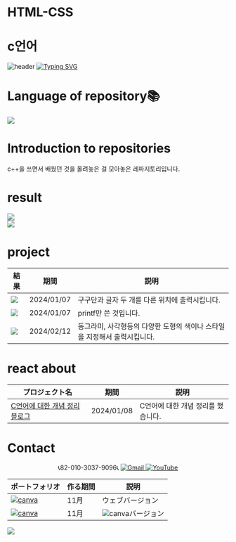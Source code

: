 # HTML-CSS
#  c언어
![header](https://capsule-render.vercel.app/api?type=egg&color=gradient&height=300&section=header&text=welcome%2&fontSize=50&desc=C언어%20개발%20페이지)
[![Typing SVG](https://readme-typing-svg.demolab.com?font=Fira+Code&pause=1000&color=F76F00&background=FFBD2F00&random=false&width=435&lines=%E3%81%A9%E3%81%86%E3%81%9E%E3%82%88%E3%82%8D%E3%81%97%E3%81%8F%E3%81%8A%E3%81%AD%E3%81%8C%E3%81%84%E3%81%97%E3%81%BE%E3%81%99%E3%80%82)](https://git.io/typing-svg)

# Language of repository📚
<img src="https://img.shields.io/badge/C++-00599C?style=flat-square&logo=C%2B%2B&logoColor=white"/>

# Introduction to repositories <br> 
c++을 쓰면서 배웠던 것을 올려놓은 걸 모아놓은 레파지토리입니다.

# result
 <a href="https://github.com/do04200611/C/blob/main/easywin32retest/easywin32retest/easywin32retest.cpp">
    <img src="https://github.com/do04200611/cplusplus/assets/74278578/ff06f7ed-4bde-4d0c-92f3-7226b5152756">
  </a><br>
<a href="https://github.com/do04200611/C/blob/main/easywin32retest/easywin32retest/Rectangel.cpp">
   <img src="https://github.com/do04200611/C/assets/74278578/86bfef3f-c266-4ec1-bc99-b57fdbde30bd">
</a>

 # project

  |結果                                                                                                                                                            | 期間          | 説明               |
  |----------------------------------------------------------------------------------------------------------------------------------------------------------------|---------------|--------------------|
  |<a href="https://github.com/do04200611/HTML-CSS/blob/main/pseudoe-element.html"><img src="https://github.com/do04200611/HTML-CSS/assets/74278578/1c8e273c-2bf8-41cc-9285-0e112abe3154"></a>|2024/01/07|구구단과 글자 두 개를 다른 위치에 출력시킵니다.|
 |<a href="https://github.com/do04200611/C/blob/main/helloworld/helloworld/%EC%86%8C%EC%8A%A4.cpp"><img src="https://github.com/do04200611/C/assets/74278578/84dc1d31-2abb-4264-8c79-cca8cb7112ae"></a>|2024/01/07|printf만 쓴 것입니다. | 
 | <a href="https://github.com/do04200611/C/blob/main/easywin32retest/easywin32retest/Rectangel.cpp"><img src="https://github.com/do04200611/C/assets/74278578/f55f9901-fea9-4c73-bd61-24fcf0152676"></a>|2024/02/12|동그라미, 사각형등의 다양한 도형의 색이나 스타일을 지정해서 출력시킵니다.| 


# react about
  | プロジェクト名           | 期間          | 説明                 |
  |------------------------|---------------|--------------------|
  |[C언어에 대한 개념 정리 블로그](https://kim-kang-hyun.tistory.com/5)|2024/01/08|C언어에 대한 개념 정리를 했습니다.|
 
# Contact 


<p align="center">
  📞82-010-3037-9096📞
  <a href="mailto:a01030379096@gmail.com">
    <img src="https://img.shields.io/badge/-Gmail-red?style=for-the-badge&logo=Gmail" alt="Gmail">
  </a>
  <a href="https://www.youtube.com/channel/UC484ZJMavtoPOI4ey-HFdCA">
   <img src="https://img.shields.io/badge/-YouTube-red?style=for-the-badge&logo=youtube"  alt="YouTube">
 </a> <br>
 
  | ポートフォリオ           |  作る期間     |            説明  |
  |------------------------|---------------|----------------------------------------------|
  |<a href="https://kimganghyeon.my.canva.site/kimganghyeon"><img src="https://img.shields.io/badge/canva-purple?style=for-the-badge&logo=canva" alt="canva"></a>|11月|ウェブバージョン|
  |<a href="https://www.canva.com/design/DAFzY5opUiA/Ge33dSKE16cErBaDJDp-BA/edit"><img src="https://img.shields.io/badge/canva-purple?style=for-the-badge&logo=canva" alt="canva"></a>|11月|<img src="https://img.shields.io/badge/canva-purple?style=for-the-badge&logo=canva" alt="canva">バージョン|
</p>
<img src="https://capsule-render.vercel.app/api?type=egg&color=gradient&height=300&text=Thank%20you%20for%20watching.&section=footer" />
